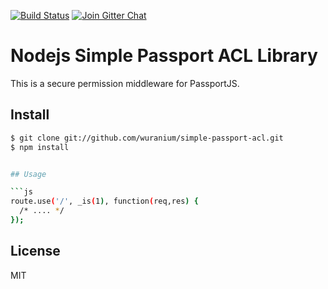 
[![Build Status](https://img.shields.io/travis/wuranium/simple-passport-acl.svg?style=flat)](https://travis-ci.org/wuranium/simple-passport-acl)
[![Join Gitter Chat](https://img.shields.io/badge/gitter-join%20chat%20%E2%86%92-brightgreen.svg?style=flat)](https://gitter.im/madhums/simple-passport-acl?utm_source=badge&utm_medium=badge&utm_campaign=pr-badge&utm_content=badge)

# Nodejs Simple Passport ACL Library

This is a secure permission middleware for PassportJS.

## Install

```sh
$ git clone git://github.com/wuranium/simple-passport-acl.git
$ npm install


## Usage

```js
route.use('/', _is(1), function(req,res) {
  /* .... */
});
```

## License

MIT
